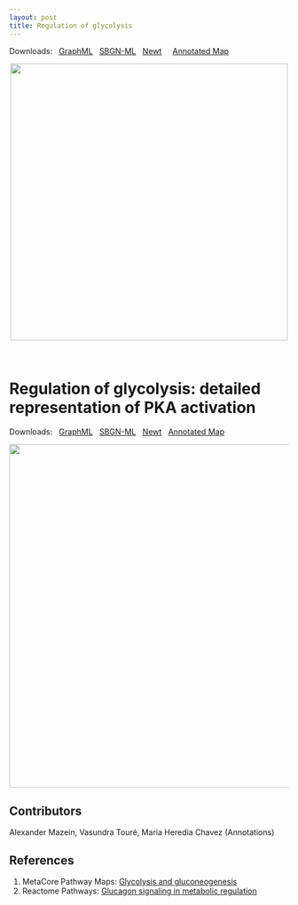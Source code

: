 ```yaml
---
layout: post
title: Regulation of glycolysis
---
```


Downloads: &nbsp; 
[GraphML](../downloads/F001-glycolysis-alt.graphml) &nbsp;
[SBGN-ML](../downloads/F001-glycolysis-alt-SBGNv02.sbgn) &nbsp;
[Newt](http://web.newteditor.org/?URL=https://metabolismregulation.org/downloads/F001-glycolysis-alt.sbgn) &nbsp; &nbsp; 
[Annotated Map](https://metabolismregulation.org/images/F001-glycolysis-alt.html)
<p align="middle"><a href="/downloads/F001-glycolysis-alt.svg"><img id="image" src="/downloads/F001-glycolysis-alt.png" width="500"/></a></p>

<br />

# Regulation of glycolysis: detailed representation of PKA activation  

Downloads: &nbsp; 
[GraphML](../downloads/F001-glycolysis.graphml) &nbsp;
[SBGN-ML](../downloads/F001-glycolysis-SBGNv02.sbgn) &nbsp;
[Newt](http://web.newteditor.org/?URL=https://metabolismregulation.org/downloads/F001-glycolysis.sbgn) &nbsp;
[Annotated Map](https://metabolismregulation.org/images/F001-glycolysis.html)
<!--[yEd Live](https://www.yworks.com/yed-live/#file=https://metabolismregulation.org/downloads/F001-glycolysis.graphml
) &nbsp;
<a href="/glycolysis/"><img id="logo" src="/images/figure01v04.png" style="width:90%;"/></a>-->
<p align="middle"><a href="/downloads/F001-glycolysis.svg"><img id="image" src="/downloads/F001-glycolysis.png" width="620"/></a></p>

## Contributors

Alexander Mazein, Vasundra Touré, Maria Heredia Chavez (Annotations)

## References

1. MetaCore Pathway Maps: [Glycolysis and gluconeogenesis](http://pathwaymaps.com/maps/930/)
1. Reactome Pathways: [Glucagon signaling in metabolic regulation](https://reactome.org/PathwayBrowser/#/R-HSA-163685&SEL=R-HSA-163359&PATH=R-HSA-1430728)
